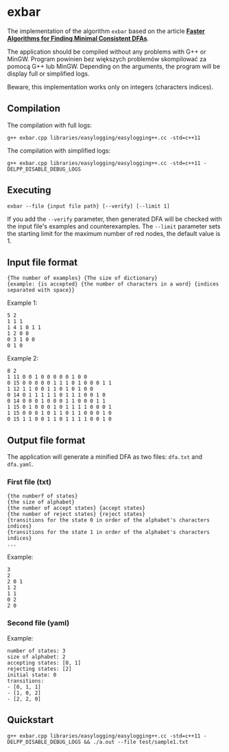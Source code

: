 # exbar

The implementation of the algorithm `exbar` based on the article [__Faster Algorithms for
Finding Minimal Consistent DFAs__](https://pdfs.semanticscholar.org/f74c/5462cec67439490bf73f652ecd7d5f3f2679.pdf).

The application should be compiled without any problems with G++ or MinGW. 
Program powinien bez większych problemów skompilować za pomocą G++ lub MinGW. Depending on the arguments, the program will be display full or simplified logs.

Beware, this implementation works only on integers (characters indices).

## Compilation

The compilation with full logs:
```
g++ exbar.cpp libraries/easylogging/easylogging++.cc -std=c++11
```

The compilation with simplified logs:
```
g++ exbar.cpp libraries/easylogging/easylogging++.cc -std=c++11 -DELPP_DISABLE_DEBUG_LOGS
```

## Executing

```
exbar --file {input file path} [--verify] [--limit 1]
```
If you add the `--verify` parameter, then generated DFA will be checked with the input file's examples and counterexamples.
The `--limit` parameter sets the starting limit for the maximum number of red nodes, the default value is 1.

## Input file format

```
{The number of examples} {The size of dictionary}
{example: {is accepted} {the number of characters in a word} {indices separated with space}}
```

Example 1:
```
5 2
1 1 1
1 4 1 0 1 1
1 2 0 0
0 3 1 0 0
0 1 0
```

Example 2:
```
8 2
1 11 0 0 1 0 0 0 0 0 1 0 0
0 15 0 0 0 0 0 1 1 1 0 1 0 0 0 1 1
1 12 1 1 0 0 1 1 0 1 0 1 0 0
0 14 0 1 1 1 1 1 0 1 1 1 0 0 1 0
0 14 0 0 0 1 0 0 0 1 1 0 0 0 1 1
1 15 0 1 0 0 0 1 0 1 1 1 1 0 0 0 1
1 15 0 0 0 1 0 1 1 0 1 1 0 0 0 1 0
0 15 1 1 0 0 1 1 0 1 1 1 1 0 0 1 0
```

## Output file format

The application will generate a minified DFA as two files:  `dfa.txt` and `dfa.yaml`.

### First file (txt)

```
{the numberf of states}
{the size of alphabet}
{the number of accept states} {accept states}
{the number of reject states} {reject states}
{transitions for the state 0 in order of the alphabet's characters indices}
{transitions for the state 1 in order of the alphabet's characters indices}
...
```

Example:
```
3
2
2 0 1
1 2
1 1
0 2
2 0
```

### Second file (yaml)

Example:
```
number of states: 3
size of alphabet: 2
accepting states: [0, 1]
rejecting states: [2]
initial state: 0
transitions:
- [0, 1, 1]
- [1, 0, 2]
- [2, 2, 0]
```

## Quickstart

```
g++ exbar.cpp libraries/easylogging/easylogging++.cc -std=c++11 -DELPP_DISABLE_DEBUG_LOGS && ./a.out --file test/sample1.txt
```
